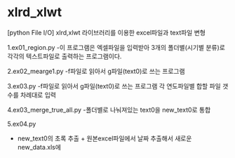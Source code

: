 # xlrd_xlwt
[python File I/O] xlrd,xlwt 라이브러리를 이용한 excel파일과 text파일 변형

1.ex01_region.py
-이 프로그램은 엑셀파일을 입력받아 3개의 폴더별(시기별 분류)로 각각의 텍스트파일로 출력하는 프로그램이다.

2.ex02_mearge1.py
-f파일로 읽아서 g파일(text0)로 쓰는 프로그램

3.ex03.py
-f파일로 읽아서 g파일(text0)로 쓰는 프로그램 각 연도파일별 합할 파일 갯수를 차례대로 입력    

4.ex03_merge_true_all.py
-폴더별로 나눠져있는 text0을 new_text0로 통합

5.ex04.py
- new_text0의 초록 추출 + 원본excel파일에서 날짜 추출해서 새로운 new_data.xls에 
